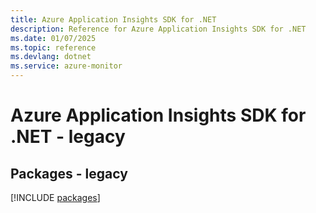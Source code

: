 ```yaml
---
title: Azure Application Insights SDK for .NET
description: Reference for Azure Application Insights SDK for .NET
ms.date: 01/07/2025
ms.topic: reference
ms.devlang: dotnet
ms.service: azure-monitor
---
```

# Azure Application Insights SDK for .NET - legacy
## Packages - legacy
[!INCLUDE [packages](application-insights-index.md)]